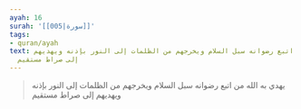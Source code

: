 ```yaml
---
ayah: 16
surah: '[[005|سورة]]'
tags:
- quran/ayah
text: يهدي به الله من اتبع رضوانه سبل السلام ويخرجهم من الظلمات إلى النور بإذنه ويهديهم
  إلى صراط مستقيم
---
```

> يهدي به الله من اتبع رضوانه سبل السلام ويخرجهم من الظلمات إلى النور بإذنه ويهديهم إلى صراط مستقيم

